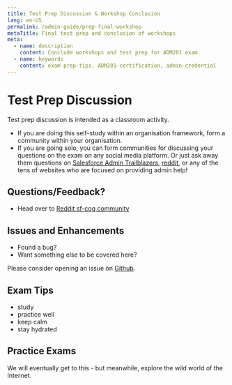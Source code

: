 ```yaml
---
title: Test Prep Discussion & Workshop Conclusion
lang: en-US
permalink: /admin-guide/prep-final-workshop
metaTitle: Final test prep and conclusion of workshops
meta:
  - name: description
    content: Conclude workshops and test prep for ADM201 exam.
  - name: keywords
    content: exam-prep-tips, ADM201-certification, admin-credential
---
```


# Test Prep Discussion

Test prep discussion is intended as a classroom activity.

- If you are doing this self-study within an organisation framework, form a community within your organisation.
- If you are going solo, you can form communities for discussing your questions on the exam on any social media platform. Or just ask away them questions on [Salesforce Admin Trailblazers](https://success.salesforce.com/featuredGroupDetail?id=a1z3A000008Ct8bQAC), [reddit](https://www.reddit.com/r/salesforce/), or any of the tens of websites who are focused on providing admin help!

## Questions/Feedback?

- Head over to [Reddit sf-cog community](https://www.reddit.com/r/sf_cog/)

## Issues and Enhancements

- Found a bug?
- Want something else to be covered here?

Please consider opening an issue on [Github](http://github.com/crmcog/sf-cog).

## Exam Tips

- study
- practice well
- keep calm
- stay hydrated

## Practice Exams

We will eventually get to this - but meanwhile, explore the wild world of the Internet.
